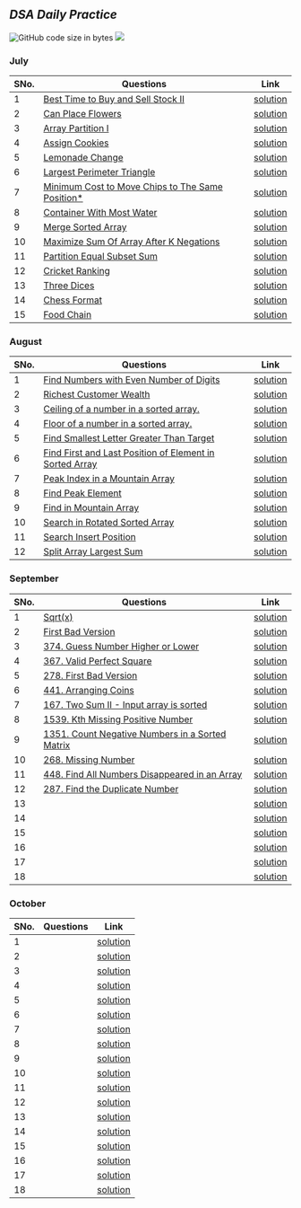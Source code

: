 ## *DSA Daily Practice*
![GitHub code size in bytes](https://img.shields.io/github/languages/code-size/classickartik/dsa-daily-practice?color=red&logoColor=blue)
![](https://tokei.rs/b1/github/classickartik/dsa-daily-practice)

### **July**
| SNo. | Questions | Link |
| - | - | - |
| 1 | [Best Time to Buy and Sell Stock II](https://leetcode.com/problems/best-time-to-buy-and-sell-stock-ii/) | [solution](July/1.cpp) |
| 2 | [Can Place Flowers](https://leetcode.com/problems/can-place-flowers/) | [solution](July/2.cpp) |
| 3 | [Array Partition I](https://leetcode.com/problems/array-partition-i/) | [solution](July/3.cpp) |
| 4 | [Assign Cookies](https://leetcode.com/problems/assign-cookies/) | [solution](July/4.cpp) |
| 5 | [Lemonade Change](https://leetcode.com/problems/lemonade-change/) | [solution](July/5.cpp) |
| 6 | [Largest Perimeter Triangle](https://leetcode.com/problems/largest-perimeter-triangle/) | [solution](July/6.cpp) |
| 7 | [Minimum Cost to Move Chips to The Same Position*](https://leetcode.com/problems/minimum-cost-to-move-chips-to-the-same-position/) | [solution](July/7.cpp) |
| 8 | [Container With Most Water](https://leetcode.com/problems/container-with-most-water/) | [solution](July/8.cpp) |
| 9 | [Merge Sorted Array](https://leetcode.com/problems/merge-sorted-array/) | [solution](July/9.cpp) |
| 10 | [Maximize Sum Of Array After K Negations](https://leetcode.com/problems/maximize-sum-of-array-after-k-negations/) | [solution](July/10.cpp) |
| 11 | [Partition Equal Subset Sum](https://leetcode.com/problems/partition-equal-subset-sum/) | [solution](July/11.cpp) |
| 12 | [Cricket Ranking](https://www.codechef.com/START6C/problems/CRICRANK) | [solution](July/12.cpp) |
| 13 | [Three Dices](https://www.codechef.com/START6C/problems/THREDICE) | [solution](July/13.cpp) |
| 14 | [Chess Format ](https://www.codechef.com/START7C/problems/CHSFORMT) | [solution](July/14.cpp) |
| 15 | [Food Chain ](https://www.codechef.com/START7C/problems/FODCHAIN) | [solution](July/15.cpp) |

### **August**
| SNo. | Questions | Link |
| - | - | - |
| 1 | [Find Numbers with Even Number of Digits](https://leetcode.com/problems/find-numbers-with-even-number-of-digits/) | [solution](August/1.java) |
| 2 | [Richest Customer Wealth](https://leetcode.com/problems/richest-customer-wealth/) | [solution](August/2.java) |
| 3 | [Ceiling of a number in a sorted array.]() | [solution](August/3.java) |
| 4 | [Floor of a number in a sorted array.]() | [solution](August/4.java) |
| 5 | [Find Smallest Letter Greater Than Target](https://leetcode.com/problems/find-smallest-letter-greater-than-target/) | [solution](August/5.java) |
| 6 | [Find First and Last Position of Element in Sorted Array](https://leetcode.com/problems/find-first-and-last-position-of-element-in-sorted-array/) | [solution](August/6.java) |
| 7 | [ Peak Index in a Mountain Array](https://leetcode.com/problems/peak-index-in-a-mountain-array/) | [solution](August/7.java) |
| 8 | [Find Peak Element](https://leetcode.com/problems/find-peak-element/) | [solution](August/8.java) |
| 9 | [Find in Mountain Array](https://leetcode.com/problems/find-in-mountain-array/) | [solution](August/9.java) |
| 10 | [Search in Rotated Sorted Array](https://leetcode.com/problems/search-in-rotated-sorted-array/) | [solution](August/10.java) |
| 11 | [ Search Insert Position](https://leetcode.com/problems/search-insert-position/) | [solution](August/11.java) |
| 12 | [ Split Array Largest Sum](https://leetcode.com/problems/split-array-largest-sum/) | [solution](August/12.java) |

### **September**
| SNo. | Questions | Link |
| - | - | - |
| 1 | [Sqrt(x)](https://leetcode.com/problems/sqrtx/) | [solution](September/1.java) |
| 2 | [First Bad Version](https://leetcode.com/problems/first-bad-version/) | [solution](September/2.java) |
| 3 | [374. Guess Number Higher or Lower](https://leetcode.com/problems/guess-number-higher-or-lower/) | [solution](September/3.java) |
| 4 | [367. Valid Perfect Square](https://leetcode.com/problems/valid-perfect-square/) | [solution](September/4.java) |
| 5 | [278. First Bad Version](https://leetcode.com/problems/first-bad-version/) | [solution](September/5.java) |
| 6 | [441. Arranging Coins](https://leetcode.com/problems/arranging-coins/) | [solution](September/6.java) |
| 7 | [167. Two Sum II - Input array is sorted](https://leetcode.com/problems/two-sum-ii-input-array-is-sorted/) | [solution](September/7.java) |
| 8 | [1539. Kth Missing Positive Number](https://leetcode.com/problems/kth-missing-positive-number/) | [solution](September/8.java) |
| 9 | [1351. Count Negative Numbers in a Sorted Matrix](https://leetcode.com/problems/count-negative-numbers-in-a-sorted-matrix/) | [solution](September/9.java) |
| 10 | [268. Missing Number](https://leetcode.com/problems/missing-number/) | [solution](September/10.java) |
| 11 | [448. Find All Numbers Disappeared in an Array](https://leetcode.com/problems/find-all-numbers-disappeared-in-an-array/) | [solution](September/11.java) |
| 12 | [287. Find the Duplicate Number](https://leetcode.com/problems/find-the-duplicate-number/) | [solution](September/12.java) |
| 13 | []() | [solution](September/13.java) |
| 14 | []() | [solution](September/14.java) |
| 15 | []() | [solution](September/15.java) |
| 16 | []() | [solution](September/16.java) |
| 17 | []() | [solution](September/17.java) |
| 18 | []() | [solution](September/18.java) |

### **October**
| SNo. | Questions | Link |
| - | - | - |
| 1 | []() | [solution](October/1.java) |
| 2 | []() | [solution](October/2.java) |
| 3 | []() | [solution](October/3.java) |
| 4 | []() | [solution](October/4.java) |
| 5 | []() | [solution](October/5.java) |
| 6 | []() | [solution](October/6.java) |
| 7 | []() | [solution](October/7.java) |
| 8 | []() | [solution](October/8.java) |
| 9 | []() | [solution](October/9.java) |
| 10 | []() | [solution](October/10.java) |
| 11 | []() | [solution](October/11.java) |
| 12 | []() | [solution](October/12.java) |
| 13 | []() | [solution](October/13.java) |
| 14 | []() | [solution](October/14.java) |
| 15 | []() | [solution](October/15.java) |
| 16 | []() | [solution](October/16.java) |
| 17 | []() | [solution](October/17.java) |
| 18 | []() | [solution](October/18.java) |

